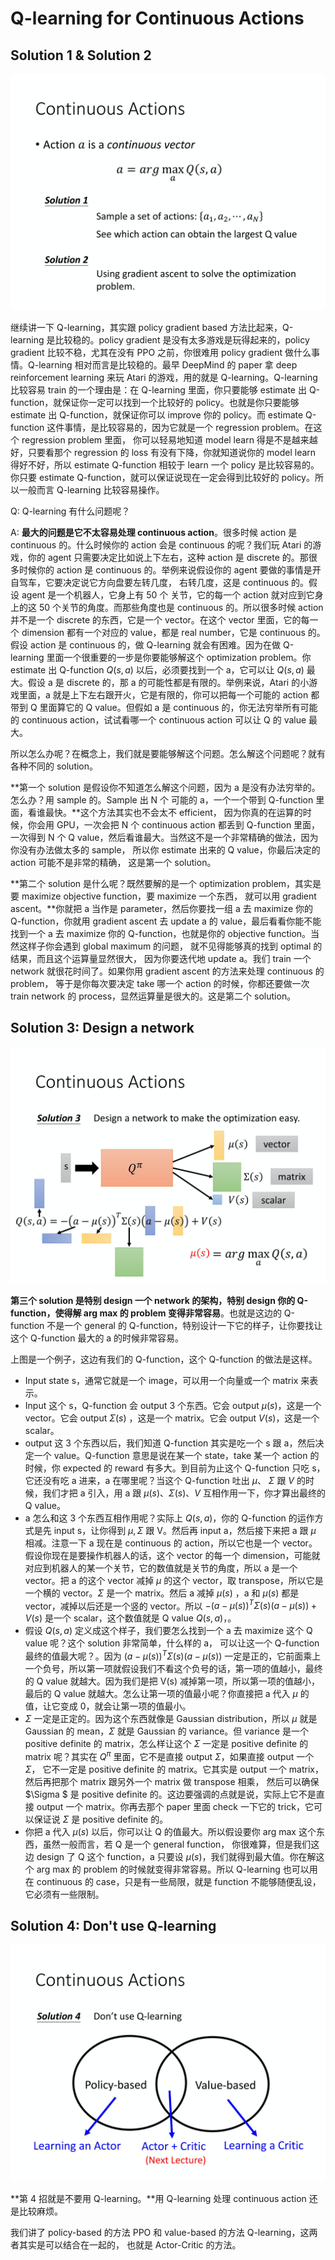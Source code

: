 # Q-learning for Continuous Actions

## Solution 1 & Solution 2

![](img/8.1.png)

继续讲一下 Q-learning，其实跟 policy gradient based 方法比起来，Q-learning 是比较稳的。policy gradient 是没有太多游戏是玩得起来的，policy gradient 比较不稳，尤其在没有 PPO 之前，你很难用 policy gradient 做什么事情。Q-learning 相对而言是比较稳的。最早 DeepMind 的 paper 拿 deep reinforcement learning 来玩 Atari 的游戏，用的就是 Q-learning。Q-learning 比较容易 train 的一个理由是：在 Q-learning 里面，你只要能够 estimate 出 Q-function，就保证你一定可以找到一个比较好的 policy。也就是你只要能够 estimate 出 Q-function，就保证你可以 improve 你的 policy。而 estimate Q-function 这件事情，是比较容易的，因为它就是一个 regression problem。在这个 regression problem 里面， 你可以轻易地知道 model learn 得是不是越来越好，只要看那个 regression 的 loss 有没有下降，你就知道说你的 model learn 得好不好，所以 estimate Q-function 相较于 learn 一个 policy 是比较容易的。你只要 estimate Q-function，就可以保证说现在一定会得到比较好的 policy。所以一般而言 Q-learning 比较容易操作。

Q: Q-learning 有什么问题呢？

A: **最大的问题是它不太容易处理 continuous action**。很多时候 action 是 continuous 的。什么时候你的 action 会是 continuous 的呢？我们玩 Atari 的游戏，你的 agent 只需要决定比如说上下左右，这种 action 是 discrete 的。那很多时候你的 action 是 continuous 的。举例来说假设你的 agent 要做的事情是开自驾车，它要决定说它方向盘要左转几度， 右转几度，这是 continuous 的。假设 agent 是一个机器人，它身上有 50 个 关节，它的每一个 action 就对应到它身上的这 50 个关节的角度。而那些角度也是 continuous 的。所以很多时候 action 并不是一个 discrete 的东西，它是一个 vector。在这个 vector 里面，它的每一个 dimension 都有一个对应的 value，都是 real number，它是 continuous 的。假设 action 是 continuous 的，做 Q-learning 就会有困难。因为在做 Q-learning 里面一个很重要的一步是你要能够解这个 optimization problem。你 estimate 出 Q-function $Q(s,a)$ 以后，必须要找到一个 a，它可以让 $Q(s,a)$ 最大。假设 a 是 discrete 的，那 a 的可能性都是有限的。举例来说，Atari 的小游戏里面，a 就是上下左右跟开火，它是有限的，你可以把每一个可能的 action 都带到 Q 里面算它的 Q value。但假如 a 是 continuous 的，你无法穷举所有可能的 continuous action，试试看哪一个 continuous action 可以让 Q 的 value 最大。

所以怎么办呢？在概念上，我们就是要能够解这个问题。怎么解这个问题呢？就有各种不同的 solution。

**第一个 solution 是假设你不知道怎么解这个问题，因为 a 是没有办法穷举的。怎么办？用 sample 的。Sample 出 N 个 可能的 a，一个一个带到 Q-function 里面，看谁最快。**这个方法其实也不会太不 efficient， 因为你真的在运算的时候，你会用 GPU，一次会把 N 个 continuous action 都丢到 Q-function 里面，一次得到 N 个 Q value，然后看谁最大。当然这不是一个非常精确的做法，因为你没有办法做太多的 sample， 所以你 estimate 出来的 Q value，你最后决定的 action 可能不是非常的精确， 这是第一个 solution。

**第二个 solution 是什么呢？既然要解的是一个 optimization problem，其实是要 maximize objective function，要 maximize 一个东西， 就可以用 gradient ascent。**你就把 a 当作是 parameter，然后你要找一组 a 去 maximize 你的 Q-function，你就用 gradient ascent 去 update a 的 value，最后看看你能不能找到一个 a 去 maximize 你的 Q-function，也就是你的 objective function。当然这样子你会遇到 global maximum 的问题， 就不见得能够真的找到 optimal 的结果，而且这个运算量显然很大， 因为你要迭代地 update a。我们 train 一个 network 就很花时间了。如果你用 gradient ascent 的方法来处理 continuous 的 problem， 等于是你每次要决定 take 哪一个 action 的时候，你都还要做一次 train network 的 process，显然运算量是很大的。这是第二个 solution。

## Solution 3: Design a network

![](img/8.2.png)

**第三个 solution 是特别 design 一个 network 的架构，特别 design 你的 Q-function，使得解 arg max 的 problem 变得非常容易**。也就是这边的 Q-function 不是一个 general 的 Q-function，特别设计一下它的样子，让你要找让这个 Q-function 最大的 a 的时候非常容易。

上图是一个例子，这边有我们的 Q-function，这个 Q-function 的做法是这样。

* Input state s，通常它就是一个 image，可以用一个向量或一个 matrix 来表示。
* Input 这个 s，Q-function 会 output 3 个东西。它会 output $\mu(s)$，这是一个 vector。它会 output $\Sigma(s)$ ，这是一个 matrix。它会 output $V(s)$，这是一个 scalar。
* output 这 3 个东西以后，我们知道 Q-function 其实是吃一个 s 跟 a，然后决定一个 value。Q-function 意思是说在某一个 state，take 某一个 action 的时候，你 expected 的 reward 有多大。到目前为止这个 Q-function 只吃 s，它还没有吃 a 进来，a 在哪里呢？当这个 Q-function 吐出 $\mu$、 $\Sigma$ 跟 $V$ 的时候，我们才把 a 引入，用 a 跟 $\mu(s)、\Sigma(s)、V$  互相作用一下，你才算出最终的 Q value。
* a 怎么和这 3 个东西互相作用呢？实际上 $Q(s,a)$，你的 Q-function 的运作方式是先 input s，让你得到 $\mu,\Sigma$ 跟 V。然后再 input a，然后接下来把 a 跟 $\mu$ 相减。注意一下 a 现在是 continuous 的 action，所以它也是一个 vector。假设你现在是要操作机器人的话，这个 vector 的每一个 dimension，可能就对应到机器人的某一个关节，它的数值就是关节的角度，所以 a 是一个 vector。把 a 的这个 vector 减掉 $\mu$ 的这个 vector，取 transpose，所以它是一个横的 vector。$\Sigma$ 是一个 matrix。然后 a 减掉 $\mu(s)$ ，a 和 $\mu(s)$ 都是 vector，减掉以后还是一个竖的 vector。所以 $-(a-\mu(s))^{T} \Sigma(s)(a-\mu(s))+V(s)$ 是一个 scalar，这个数值就是 Q value $Q(s,a)$，。
* 假设 $Q(s,a)$ 定义成这个样子，我们要怎么找到一个 a 去 maximize 这个 Q value 呢？这个 solution 非常简单，什么样的 a， 可以让这一个 Q-function 最终的值最大呢？。因为 $(a-\mu(s))^{T} \Sigma(s)(a-\mu(s))$ 一定是正的，它前面乘上一个负号，所以第一项就假设我们不看这个负号的话，第一项的值越小，最终的 Q value 就越大。因为我们是把 V(s) 减掉第一项，所以第一项的值越小，最后的 Q value 就越大。怎么让第一项的值最小呢？你直接把 a 代入 $\mu$ 的值，让它变成 0，就会让第一项的值最小。
* $\Sigma$ 一定是正定的。因为这个东西就像是 Gaussian distribution，所以 $\mu$ 就是 Gaussian 的 mean，$\Sigma$ 就是 Gaussian 的 variance。但 variance 是一个 positive definite 的 matrix，怎么样让这个 $\Sigma$ 一定是 positive definite 的 matrix 呢？其实在 $Q^{\pi}$ 里面，它不是直接 output $\Sigma$，如果直接 output 一个 $\Sigma$， 它不一定是 positive definite 的 matrix。它其实是 output 一个 matrix，然后再把那个 matrix 跟另外一个 matrix 做 transpose 相乘， 然后可以确保 $\Sigma $ 是 positive definite 的。这边要强调的点就是说，实际上它不是直接 output 一个 matrix。你再去那个 paper 里面 check 一下它的 trick，它可以保证说 $\Sigma$ 是 positive definite 的。
* 你把 a 代入 $\mu(s)$ 以后，你可以让 Q 的值最大。所以假设要你 arg max 这个东西，虽然一般而言，若 Q 是一个 general function， 你很难算，但是我们这边 design 了 Q 这个 function，a 只要设 $\mu(s)$，我们就得到最大值。你在解这个 arg max 的 problem 的时候就变得非常容易。所以 Q-learning 也可以用在 continuous 的 case，只是有一些局限，就是 function 不能够随便乱设，它必须有一些限制。

##  Solution 4: Don't use Q-learning

![](img/8.3.png)

**第 4 招就是不要用 Q-learning。**用 Q-learning 处理 continuous action 还是比较麻烦。

我们讲了 policy-based 的方法 PPO 和 value-based 的方法 Q-learning，这两者其实是可以结合在一起的， 也就是 Actor-Critic 的方法。